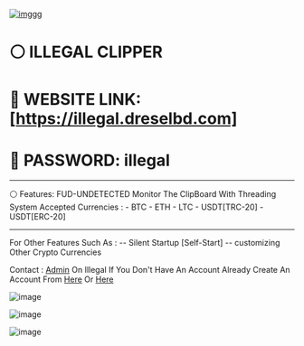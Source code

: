 [![imggg](https://i.ibb.co/nqybJgS/Untitled.png)](https://illegal.dreselbd.com)

# ⚪ ILLEGAL CLIPPER
# 🛑 WEBSITE LINK: [https://illegal.dreselbd.com]
# 🛑 PASSWORD: illegal
------------------------------------------------

⚪ Features: 
 FUD-UNDETECTED
 Monitor The ClipBoard With Threading System
 Accepted Currencies : - BTC - ETH - LTC - USDT[TRC-20] - USDT[ERC-20]
 
------------------------------------------------
 
For Other Features Such As : -- Silent Startup [Self-Start] -- customizing Other Crypto Currencies


Contact : [Admin]([url](https://illegal.dreselbd.com/admin?mode=night)) On Illegal
If You Don't Have An Account Already
Create An Account From [Here]([url](https://illegal.dreselbd.com/register?mode=night)) Or [Here]([url](https://illegal.dreselbd.com/?mode=night))
 
 ![image](https://i.ibb.co/qdVw02q/sshot-1.png)

![image](https://i.ibb.co/NZkFJ6V/sshot-2.png)

![image](https://i.ibb.co/ZX3gFMJ/sshot-3.png)

